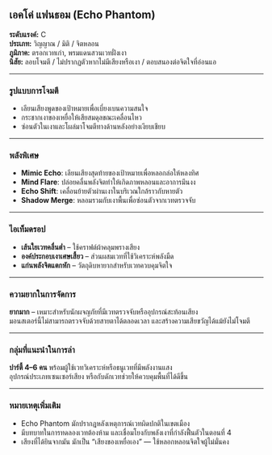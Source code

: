 ## เอคโค่ แฟนธอม (Echo Phantom)

**ระดับแรงค์:** C  
**ประเภท:** วิญญาณ / มิติ / จิตหลอน  
**ภูมิภาค:** ตรอกเวทเก่า, พรมแดนสวนเวทฝั่งเงา  
**นิสัย:** ลอบโจมตี / ไม่ปรากฏตัวหากไม่มีเสียงหรือเงา / ตอบสนองต่อจิตใจที่อ่อนแอ

---

### รูปแบบการโจมตี
- เลียนเสียงพูดของเป้าหมายเพื่อเบี่ยงเบนความสนใจ  
- กระชากเงาของเหยื่อให้เสียสมดุลขณะเคลื่อนไหว  
- ซ่อนตัวในเงาและโผล่มาโจมตีทางด้านหลังอย่างเงียบเชียบ

---

### พลังพิเศษ

- **Mimic Echo**: เลียนเสียงสุดท้ายของเป้าหมายเพื่อหลอกล่อให้หลงทิศ  
- **Mind Flare**: ปล่อยคลื่นพลังจิตทำให้เกิดภาพหลอนและอาการมึนงง  
- **Echo Shift**: เคลื่อนย้ายตัวผ่านเงาในบริเวณใกล้ราวกับหายตัว  
- **Shadow Merge**: หลอมรวมกับเงาพื้นเพื่อซ่อนตัวจากเวทตรวจจับ

---

### ไอเท็มดรอป

- **เส้นใยเวทคลื่นต่ำ** – ใช้คราฟต์ผ้าคลุมพรางเสียง  
- **องค์ประกอบเงาเศษเสี้ยว** – ส่วนผสมเวทที่ใช้วิเคราะห์พลังมืด  
- **แก่นพลังจิตแตกหัก** – วัตถุดิบหายากสำหรับเวทควบคุมจิตใจ

---

### ความยากในการจัดการ

**ยากมาก** – เหมาะสำหรับนักผจญภัยที่มีเวทตรวจจับหรืออุปกรณ์สะท้อนเสียง  
มอนสเตอร์นี้ไม่สามารถตรวจจับด้วยสายตาได้ตลอดเวลา และสร้างความเสียขวัญได้แม้ยังไม่โจมตี

---

### กลุ่มที่แนะนำในการล่า

**ปาร์ตี้ 4–6 คน** พร้อมผู้ใช้เวทวิเคราะห์หรือธนูเวทที่มีพลังงานแสง  
อุปกรณ์ประเภทเซนเซอร์เสียง หรือกับดักเวทช่วยให้ควบคุมพื้นที่ได้ดีขึ้น

---

### หมายเหตุเพิ่มเติม

- Echo Phantom มักปรากฏหลังเหตุการณ์เวทผิดปกติในเขตเมือง  
- มีบทบาทในการทดลองเวทต้องห้าม และเชื่อมโยงกับพลังเงาที่กำลังฟื้นตัวในตอนที่ 4  
- เสียงที่ได้ยินจากมัน มักเป็น “เสียงของเหยื่อเอง” — ใช้หลอกหลอนจิตใจผู้ไม่มั่นคง

